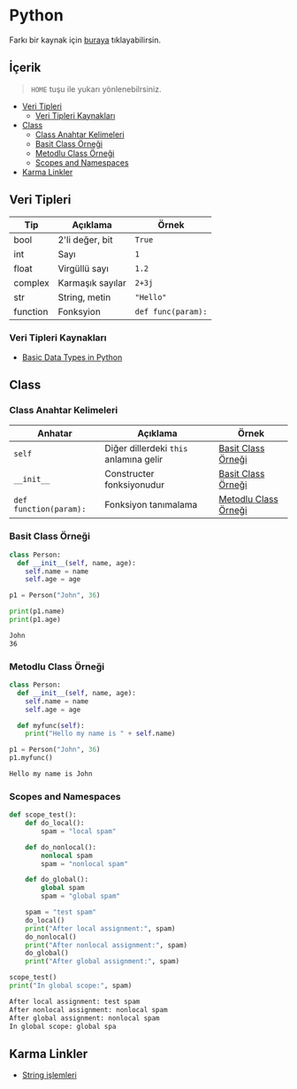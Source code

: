 # Python <!-- omit in toc -->

Farkı bir kaynak için [buraya](https://github.com/fuatbeser/python-notlarim/blob/master/python_turkce_baslangic.ipynb) tıklayabilirsin.

## İçerik <!-- omit in toc -->

> `HOME` tuşu ile yukarı yönlenebilrsiniz.

- [Veri Tipleri](#veri-tipleri)
  - [Veri Tipleri Kaynakları](#veri-tipleri-kaynaklar%C4%B1)
- [Class](#class)
  - [Class Anahtar Kelimeleri](#class-anahtar-kelimeleri)
  - [Basit Class Örneği](#basit-class-%C3%B6rne%C4%9Fi)
  - [Metodlu Class Örneği](#metodlu-class-%C3%B6rne%C4%9Fi)
  - [Scopes and Namespaces](#scopes-and-namespaces)
- [Karma Linkler](#karma-linkler)

## Veri Tipleri

| Tip      | Açıklama         | Örnek              |
| -------- | ---------------- | ------------------ |
| bool     | 2'li değer, bit  | `True`             |
| int      | Sayı             | `1`                |
| float    | Virgüllü sayı    | `1.2`              |
| complex  | Karmaşık sayılar | `2+3j`             |
| str      | String, metin    | `"Hello"`          |
| function | Fonksyion        | `def func(param):` |

### Veri Tipleri Kaynakları

- [Basic Data Types in Python](https://realpython.com/python-data-types/)

## Class

### Class Anahtar Kelimeleri

| Anhatar    | Açıklama                               | Örnek                                               |
| ---------- | -------------------------------------- | --------------------------------------------------- |
| `self`     | Diğer dillerdeki `this` anlamına gelir | [Basit Class Örneği](#basit-class-%C3%B6rne%C4%9Fi) |
| `__init__` | Constructer fonksiyonudur              | [Basit Class Örneği](#basit-class-%C3%B6rne%C4%9Fi) |
| `def function(param):`| Fonksiyon tanımalama | [Metodlu Class Örneği](#metodlu-class-%C3%B6rne%C4%9Fi) |

### Basit Class Örneği

```py
class Person:
  def __init__(self, name, age):
    self.name = name
    self.age = age

p1 = Person("John", 36)

print(p1.name)
print(p1.age)
```

```cmd
John
36
```

### Metodlu Class Örneği

```py
class Person:
  def __init__(self, name, age):
    self.name = name
    self.age = age

  def myfunc(self):
    print("Hello my name is " + self.name)

p1 = Person("John", 36)
p1.myfunc()
```

```cmd
Hello my name is John
```

### Scopes and Namespaces

```py
def scope_test():
    def do_local():
        spam = "local spam"

    def do_nonlocal():
        nonlocal spam
        spam = "nonlocal spam"

    def do_global():
        global spam
        spam = "global spam"

    spam = "test spam"
    do_local()
    print("After local assignment:", spam)
    do_nonlocal()
    print("After nonlocal assignment:", spam)
    do_global()
    print("After global assignment:", spam)

scope_test()
print("In global scope:", spam)
```

```txt
After local assignment: test spam
After nonlocal assignment: nonlocal spam
After global assignment: nonlocal spam
In global scope: global spa
```

## Karma Linkler

- [String işlemleri](https://sites.google.com/site/egitimbilgileri/home/a---python---twisted---qt/03---string-islemleri)